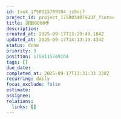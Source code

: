 ```yaml
---
id: task_1758115789184_jz9oj7
project_id: project_1758034079337_fsocau
title: 運動8000步
description: 
created_at: 2025-09-17T13:29:49.184Z
updated_at: 2025-09-17T14:13:19.434Z
status: done
priority: 3
position: 1758115789184
tags: []
due_date: 
completed_at: 2025-09-17T13:31:33.338Z
recurring: daily
focus_exclude: false
estimate: 
assignee: 
relations:
  links: []
---
```





